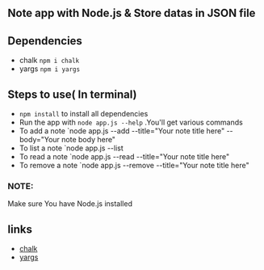 ## Note app with Node.js & Store datas in JSON file

## Dependencies
* chalk `npm i chalk`
* yargs `npm i yargs`

## Steps to use( In terminal)
* `npm install` to install all dependencies
* Run the app with `node app.js --help` .You'll get various commands
* To add a note `node app.js --add --title="Your note title here" --body="Your note body here"
* To list a note `node app.js --list
* To read a note `node app.js --read --title="Your note title here"
* To remove a note `node app.js --remove --title="Your note title here" 

### NOTE:
Make sure You have Node.js installed

## links
* [chalk](https://www.npmjs.com/package/chalk)
* [yargs](https://www.npmjs.com/package/yargs)

